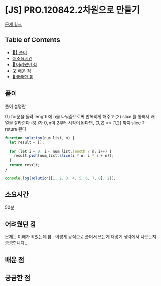 <!-- 제목으로 다음과 같은 내용으로 작성해주세요 ! -->
<!-- 📚 언어 : e.g. Javascript -> [JS], Python -> [Python]  -->
<!-- 📕 백준 : BOJ 문제번호/문제제목 e.g. BOJ 2577/숫자의 개수 -->
<!-- 📗 프로그래머스 : PRO 문제번호/문제제목 e.g. PRO 120812/최빈값 구하기 -->
<!-- 💁🏻 백준허브를 사용하시면 프로그래머스의 문제번호도 확인하실 수 있습니다 -->

# [JS] PRO.120842.2차원으로 만들기

<!-- 아래에 # 을 지우고 문제 링크를 입력해주세요 ! -->

[문제 링크](https://school.programmers.co.kr/learn/courses/30/lessons/120842)

## Table of Contents

- [✍🏻 풀이](#풀이)
- [⏰ 소요시간](#소요시간)
- [🫠 어려웠던 점](#어려웠던-점)
- [😮 배운 점](#배운-점)
- [🤔 궁금한 점](#궁금한-점)

## 풀이

<!-- ```옆에 사용하는 언어를 기입하세요 e.g. javascript, python -->

풀이 설명란

(1) for문을 돌려 length 에 n을 나눠줌으로써 반복하게 해주고
(2) slice 를 통해서 배열을 잘라준다
(3) i가 0, n이 2부터 시작이 된다면, (0,2) => [1,2] 까지 slice 가 return 된다

```javascript
function solution(num_list, n) {
  let result = [];

  for (let i = 0; i < num_list.length / n; i++) {
    result.push(num_list.slice(i * n, i * n + n));
  }
  return result;
}

console.log(solution([1, 2, 3, 4, 5, 6, 7, 8], 2));
```

## 소요시간

50분

## 어려웠던 점

문제는 이해가 되었는데 참.. 이렇게 공식으로 풀어서 쓰는게 어떻게 생각에서 나오는지 궁금합니다..

## 배운 점

## 궁금한 점
